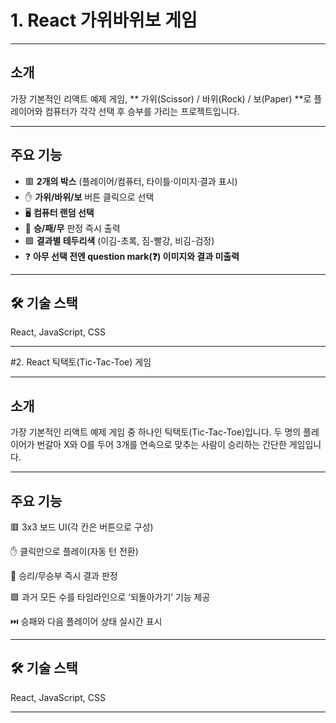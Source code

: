 # 1. React 가위바위보 게임

---
## 소개

가장 기본적인 리액트 예제 게임, 
** 가위(Scissor) / 바위(Rock) / 보(Paper) **로 플레이어와 컴퓨터가 각각 선택 후 승부를 가리는 프로젝트입니다.

---
## 주요 기능

- 🟥 **2개의 박스** (플레이어/컴퓨터, 타이틀·이미지·결과 표시)
- ✋ **가위/바위/보** 버튼 클릭으로 선택
- 🖥️ **컴퓨터 랜덤 선택**
- 🥇 **승/패/무** 판정 즉시 출력
- 🟩 **결과별 테두리색** (이김-초록, 짐-빨강, 비김-검정)
- ❓ **아무 선택 전엔 question mark(❓) 이미지와 결과 미출력**

---
## 🛠️ 기술 스택
React, JavaScript, CSS

---

#2. React 틱택토(Tic-Tac-Toe) 게임

---
## 소개
가장 기본적인 리액트 예제 게임 중 하나인 틱택토(Tic-Tac-Toe)입니다.
두 명의 플레이어가 번갈아 X와 O를 두어 3개를 연속으로 맞추는 사람이 승리하는 간단한 게임입니다.

---
## 주요 기능
🟥 3x3 보드 UI(각 칸은 버튼으로 구성)

✋ 클릭만으로 플레이(자동 턴 전환)

🥇 승리/무승부 즉시 결과 판정

🟩 과거 모든 수를 타임라인으로 ‘되돌아가기’ 기능 제공

⏭️ 승패와 다음 플레이어 상태 실시간 표시

---
## 🛠️ 기술 스택
React, JavaScript, CSS

---
